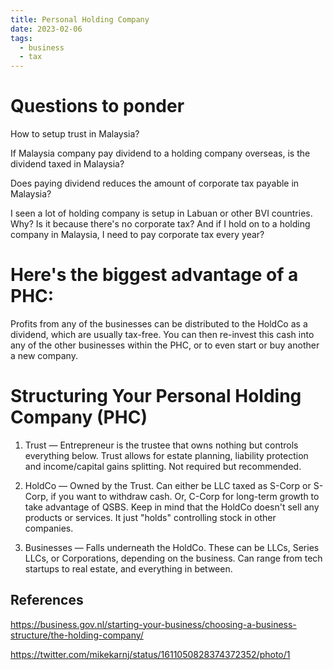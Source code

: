 ```yaml
---
title: Personal Holding Company
date: 2023-02-06
tags:
  - business
  - tax
---
```


# Questions to ponder

How to setup trust in Malaysia?

If Malaysia company pay dividend to a holding company overseas, is the dividend taxed in Malaysia?

Does paying dividend reduces the amount of corporate tax payable in Malaysia?

I seen a lot of holding company is setup in Labuan or other BVI countries. Why? Is it because there's no corporate tax? And if I hold on to a holding company in Malaysia, I need to pay corporate tax every year?

# Here's the biggest advantage of a PHC:

Profits from any of the businesses can be distributed to the HoldCo as a dividend, which are usually tax-free. You can then re-invest this cash into any of the other businesses within the PHC, or to even start or buy another a new company.

# Structuring Your Personal Holding Company (PHC)

1. Trust — Entrepreneur is the trustee that owns nothing but controls everything below. Trust allows for estate planning, liability protection and income/capital gains splitting. Not required but recommended.

2. HoldCo — Owned by the Trust. Can either be LLC taxed as S-Corp or S-Corp, if you want to withdraw cash. Or, C-Corp for long-term growth to take advantage of QSBS. Keep in mind that the HoldCo doesn't sell any products or services. It just "holds" controlling stock in other companies.

3. Businesses — Falls underneath the HoldCo. These can be LLCs, Series LLCs, or Corporations, depending on the business. Can range from tech startups to real estate, and everything in between.

## References

https://business.gov.nl/starting-your-business/choosing-a-business-structure/the-holding-company/

https://twitter.com/mikekarnj/status/1611050828374372352/photo/1
